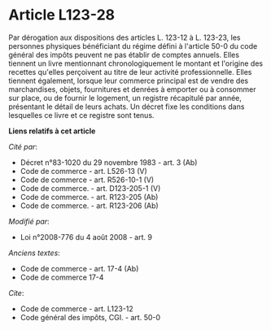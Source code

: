 # Article L123-28

Par dérogation aux dispositions des articles L. 123-12 à L. 123-23, les personnes physiques bénéficiant du régime défini à
l'article 50-0 du code général des impôts peuvent ne pas établir de comptes annuels. Elles tiennent un livre mentionnant
chronologiquement le montant et l'origine des recettes qu'elles perçoivent au titre de leur activité professionnelle. Elles
tiennent également, lorsque leur commerce principal est de vendre des marchandises, objets, fournitures et denrées à emporter
ou à consommer sur place, ou de fournir le logement, un registre récapitulé par année, présentant le détail de leurs achats.
Un décret fixe les conditions dans lesquelles ce livre et ce registre sont tenus.

**Liens relatifs à cet article**

_Cité par_:

  - Décret n°83-1020 du 29 novembre 1983 - art. 3 (Ab)
  - Code de commerce - art. L526-13 (V)
  - Code de commerce - art. R526-10-1 (V)
  - Code de commerce. - art. D123-205-1 (V)
  - Code de commerce. - art. R123-205 (Ab)
  - Code de commerce. - art. R123-206 (Ab)

_Modifié par_:

  - Loi n°2008-776 du 4 août 2008 - art. 9

_Anciens textes_:

  - Code de commerce - art. 17-4 (Ab)
  - Code de commerce 17-4

_Cite_:

  - Code de commerce - art. L123-12
  - Code général des impôts, CGI. - art. 50-0
